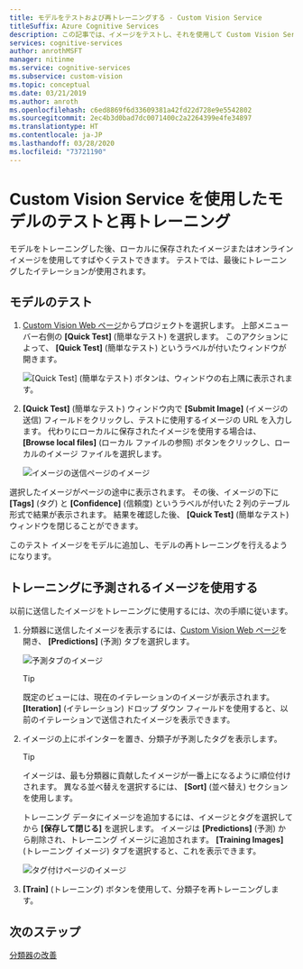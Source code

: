 ```yaml
---
title: モデルをテストおよび再トレーニングする - Custom Vision Service
titleSuffix: Azure Cognitive Services
description: この記事では、イメージをテストし、それを使用して Custom Vision Service 内でモデルを再トレーニングする方法について説明します。
services: cognitive-services
author: anrothMSFT
manager: nitinme
ms.service: cognitive-services
ms.subservice: custom-vision
ms.topic: conceptual
ms.date: 03/21/2019
ms.author: anroth
ms.openlocfilehash: c6ed8869f6d33609381a42fd22d728e9e5542802
ms.sourcegitcommit: 2ec4b3d0bad7dc0071400c2a2264399e4fe34897
ms.translationtype: HT
ms.contentlocale: ja-JP
ms.lasthandoff: 03/28/2020
ms.locfileid: "73721190"
---
```

# <a name="test-and-retrain-a-model-with-custom-vision-service"></a>Custom Vision Service を使用したモデルのテストと再トレーニング

モデルをトレーニングした後、ローカルに保存されたイメージまたはオンライン イメージを使用してすばやくテストできます。 テストでは、最後にトレーニングしたイテレーションが使用されます。

## <a name="test-your-model"></a>モデルのテスト

1. [Custom Vision Web ページ](https://customvision.ai)からプロジェクトを選択します。 上部メニュー バー右側の **[Quick Test]** (簡単なテスト) を選択します。 このアクションによって、 **[Quick Test]** (簡単なテスト) というラベルが付いたウィンドウが開きます。

    ![[Quick Test] (簡単なテスト) ボタンは、ウィンドウの右上隅に表示されます。](./media/test-your-model/quick-test-button.png)

2. **[Quick Test]** (簡単なテスト) ウィンドウ内で **[Submit Image]** (イメージの送信) フィールドをクリックし、テストに使用するイメージの URL を入力します。 代わりにローカルに保存されたイメージを使用する場合は、 **[Browse local files]** (ローカル ファイルの参照) ボタンをクリックし、ローカルのイメージ ファイルを選択します。

    ![イメージの送信ページのイメージ](./media/test-your-model/submit-image.png)

選択したイメージがページの途中に表示されます。 その後、イメージの下に **[Tags]** (タグ) と **[Confidence]** (信頼度) というラベルが付いた 2 列のテーブル形式で結果が表示されます。 結果を確認した後、 **[Quick Test]** (簡単なテスト) ウィンドウを閉じることができます。

このテスト イメージをモデルに追加し、モデルの再トレーニングを行えるようになります。

## <a name="use-the-predicted-image-for-training"></a>トレーニングに予測されるイメージを使用する

以前に送信したイメージをトレーニングに使用するには、次の手順に従います。

1. 分類器に送信したイメージを表示するには、[Custom Vision Web ページ](https://customvision.ai)を開き、 __[Predictions]__ (予測) タブを選択します。

    ![予測タブのイメージ](./media/test-your-model/predictions-tab.png)

    > [!TIP]
    > 既定のビューには、現在のイテレーションのイメージが表示されます。 __[Iteration]__ (イテレーション) ドロップ ダウン フィールドを使用すると、以前のイテレーションで送信されたイメージを表示できます。

2. イメージの上にポインターを置き、分類子が予測したタグを表示します。

    > [!TIP]
    > イメージは、最も分類器に貢献したイメージが一番上になるように順位付けされます。 異なる並べ替えを選択するには、 __[Sort]__ (並べ替え) セクションを使用します。

    トレーニング データにイメージを追加するには、イメージとタグを選択してから __[保存して閉じる]__ を選択します。 イメージは __[Predictions]__ (予測) から削除され、トレーニング イメージに追加されます。 __[Training Images]__ (トレーニング イメージ) タブを選択すると、これを表示できます。

    ![タグ付けページのイメージ](./media/test-your-model/tag-image.png)

3. __[Train]__ (トレーニング) ボタンを使用して、分類子を再トレーニングします。

## <a name="next-steps"></a>次のステップ

[分類器の改善](getting-started-improving-your-classifier.md)
